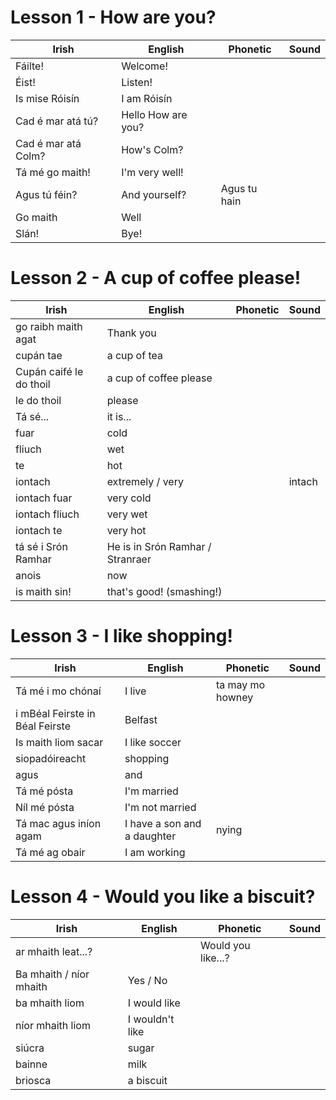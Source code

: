 # Lesson 1 - How are you?

| Irish | English | Phonetic | Sound |
| ------| ------- | -------- | ----- |
| Fáilte! | Welcome! |
| Éist! | Listen!
|Is mise Róisín|I am Róisín|
|Cad é mar atá tú?|Hello How are you?
|Cad é mar atá Colm?|How's Colm?
|Tá mé go maith!|I'm very well!
|Agus tú féin?|And yourself?  |Agus tu hain
|Go maith|Well
|Slán!|Bye!

# Lesson 2 - A cup of coffee please!

| Irish | English | Phonetic | Sound |
| ------| ------- | -------- | ----- |
|go raibh maith agat|Thank you
|cupán tae|a cup of tea
|Cupán caifé le do thoil|a cup of coffee please
|le do thoil|please
|Tá sé...|it is...
|fuar|cold
|fliuch|wet
|te|hot
|iontach|extremely / very ||intach
|iontach fuar|very cold
|iontach fliuch|very wet
|iontach te|very hot
|tá sé i Srón Ramhar|He is in Srón Ramhar / Stranraer
|anois|now
|is maith sin!|that's good! (smashing!)

# Lesson 3 - I like shopping!

| Irish | English | Phonetic | Sound |
| ------| ------- | -------- | ----- |
|Tá mé i mo chónaí|I live| ta may mo howney
|i mBéal Feirste in Béal Feirste|Belfast
|Is maith liom sacar|I like soccer
|siopadóireacht|shopping
|agus|and
|Tá mé pósta|I'm married
|Níl mé pósta|I'm not married
|Tá mac agus iníon agam|I have a son and a daughter | nying
|Tá mé ag obair|I am working

# Lesson 4 - Would you like a biscuit?

| Irish | English | Phonetic | Sound |
| ------| ------- | -------- | ----- |
|ar mhaith leat...?||Would you like...?
|Ba mhaith / níor mhaith|Yes / No
|ba mhaith liom|I would like
|níor mhaith liom|I wouldn't like
|siúcra|sugar
|bainne|milk
|briosca|a biscuit